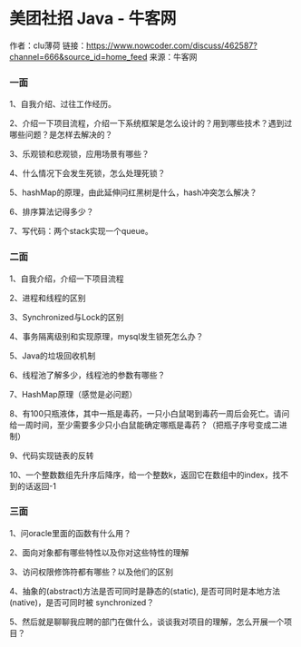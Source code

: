 # 美团社招 Java - 牛客网

作者：clu薄荷
链接：https://www.nowcoder.com/discuss/462587?channel=666&source_id=home_feed
来源：牛客网



### 一面

  1、自我介绍、过往工作经历。  

  2、介绍一下项目流程，介绍一下系统框架是怎么设计的？用到哪些技术？遇到过哪些问题？是怎样去解决的？  

  3、乐观锁和悲观锁，应用场景有哪些？  

  4、什么情况下会发生死锁，怎么处理死锁？  

  5、hashMap的原理，由此延伸问红黑树是什么，hash冲突怎么解决？  

  6、排序算法记得多少？  

  7、写代码：两个stack实现一个queue。  


 

###   二面

  1、自我介绍，介绍一下项目流程  

  2、进程和线程的区别  

  3、Synchronized与Lock的区别  

  4、事务隔离级别和实现原理，mysql发生锁死怎么办？  

  5、Java的垃圾回收机制  

  6、线程池了解多少，线程池的参数有哪些？  

  7、HashMap原理（感觉是必问题）  

  8、有100只瓶液体，其中一瓶是毒药，一只小白鼠喝到毒药一周后会死亡。请问给一周时间，至少需要多少只小白鼠能确定哪瓶是毒药？（把瓶子序号变成二进制）  

  9、代码实现链表的反转  

  10、一个整数数组先升序后降序，给一个整数k，返回它在数组中的index，找不到的话返回-1  

 
 

###   三面

  1、问oracle里面的函数有什么用？  

  2、面向对象都有哪些特性以及你对这些特性的理解 

  3、访问权限修饰符都有哪些？以及他们的区别  

  4、抽象的(abstract)方法是否可同时是静态的(static), 是否可同时是本地方法(native)，是否可同时被 synchronized？  

  5、然后就是聊聊我应聘的部门在做什么，谈谈我对项目的理解，怎么开展一个项目？